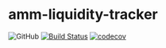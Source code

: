 # amm-liquidity-tracker
![GitHub](https://img.shields.io/github/license/faisal233/amm-liquidity-tracker?logo=github)
[![Build Status](https://travis-ci.org/faisal233/amm-liquidity-tracker.svg?branch=main)](https://travis-ci.org/faisal233/amm-liquidity-tracker)
[![codecov](https://codecov.io/gh/faisal233/amm-liquidity-tracker/branch/main/graph/badge.svg?token=PE8XIJHDM0)](https://codecov.io/gh/faisal233/amm-liquidity-tracker)
